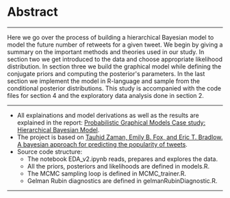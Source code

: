 # Abstract
-----
Here we go over the process of building a hierarchical Bayesian model to model the future
number of retweets for a given tweet. We begin by giving a summary on the important
methods and theories used in our study. In section two we get introduced to the data and
choose appropriate likelihood distribution. In section three we build the graphical model
while defining the conjugate priors and computing the posterior's parameters. In the last
section we implement the model in R-language and sample from the conditional posterior
distributions. This study is accompanied with the code files for section 4 and the exploratory
data analysis done in section 2.

_____________________________________________________

- All explainations and model derivations as well as the results are explained in the report: [Probabilistic Graphical Models Case study: Hierarchical
Bayesian Model](https://github.com/khaledfouda/bayesian-retweet-count-model/blob/main/case_study__Hierarchical_Bayesian_Model_A4.pdf).  
- The project is based on [Tauhid Zaman, Emily B. Fox, and Eric T. Bradlow. A bayesian approach for predicting the
popularity of tweets](https://arxiv.org/abs/1304.6777v3).  
- Source code structure:
  - The notebook EDA_v2.ipynb reads, prepares and explores the data.
  - All the priors, posteriors and likelihoods are defined in models.R.
  - The MCMC sampling loop is defined in MCMC_trainer.R.
  - Gelman Rubin diagnostics are defined in gelmanRubinDiagnostic.R.

_________________________
